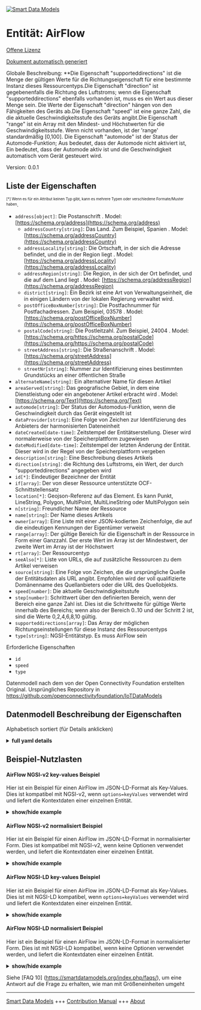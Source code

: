 <!-- 10-Header -->    
[![Smart Data Models](https://smartdatamodels.org/wp-content/uploads/2022/01/SmartDataModels_logo.png "Logo")](https://smartdatamodels.org)    
Entität: AirFlow    
================<!-- /10-Header -->    
<!-- 15-License -->    
[Offene Lizenz](https://github.com/smart-data-models//dataModel.OCF/blob/master/AirFlow/LICENSE.md)    
[Dokument automatisch generiert](https://docs.google.com/presentation/d/e/2PACX-1vTs-Ng5dIAwkg91oTTUdt8ua7woBXhPnwavZ0FxgR8BsAI_Ek3C5q97Nd94HS8KhP-r_quD4H0fgyt3/pub?start=false&loop=false&delayms=3000#slide=id.gb715ace035_0_60)    
<!-- /15-License -->    
<!-- 20-Description -->    
Globale Beschreibung: **Die Eigenschaft "supporteddirections" ist die Menge der gültigen Werte für die Richtungseigenschaft für eine bestimmte Instanz dieses Ressourcentyps.Die Eigenschaft "direction" ist gegebenenfalls die Richtung des Luftstroms; wenn die Eigenschaft "supporteddirections" ebenfalls vorhanden ist, muss es ein Wert aus dieser Menge sein. Die Werte der Eigenschaft "direction" hängen von den Fähigkeiten des Geräts ab.Die Eigenschaft "speed" ist eine ganze Zahl, die die aktuelle Geschwindigkeitsstufe des Geräts angibt.Die Eigenschaft "range" ist ein Array mit den Mindest- und Höchstwerten für die Geschwindigkeitsstufe. Wenn nicht vorhanden, ist der 'range' standardmäßig [0,100]. Die Eigenschaft "automode" ist der Status der Automode-Funktion; Aus bedeutet, dass der Automode nicht aktiviert ist, Ein bedeutet, dass der Automode aktiv ist und die Geschwindigkeit automatisch vom Gerät gesteuert wird.    
Version: 0.0.1    
<!-- /20-Description -->    
<!-- 30-PropertiesList -->    
## Liste der Eigenschaften    
<sup><sub>[*] Wenn es für ein Attribut keinen Typ gibt, kann es mehrere Typen oder verschiedene Formate/Muster haben</sub></sup>.    
- `address[object]`: Die Postanschrift  . Model: [https://schema.org/address](https://schema.org/address)	- `addressCountry[string]`: Das Land. Zum Beispiel, Spanien  . Model: [https://schema.org/addressCountry](https://schema.org/addressCountry)    
	- `addressLocality[string]`: Die Ortschaft, in der sich die Adresse befindet, und die in der Region liegt  . Model: [https://schema.org/addressLocality](https://schema.org/addressLocality)    
	- `addressRegion[string]`: Die Region, in der sich der Ort befindet, und die auf dem Land liegt  . Model: [https://schema.org/addressRegion](https://schema.org/addressRegion)    
	- `district[string]`: Ein Bezirk ist eine Art von Verwaltungseinheit, die in einigen Ländern von der lokalen Regierung verwaltet wird.      
	- `postOfficeBoxNumber[string]`: Die Postfachnummer für Postfachadressen. Zum Beispiel, 03578  . Model: [https://schema.org/postOfficeBoxNumber](https://schema.org/postOfficeBoxNumber)    
	- `postalCode[string]`: Die Postleitzahl. Zum Beispiel, 24004  . Model: [https://schema.org/https://schema.org/postalCode](https://schema.org/https://schema.org/postalCode)    
	- `streetAddress[string]`: Die Straßenanschrift  . Model: [https://schema.org/streetAddress](https://schema.org/streetAddress)    
	- `streetNr[string]`: Nummer zur Identifizierung eines bestimmten Grundstücks an einer öffentlichen Straße      
- `alternateName[string]`: Ein alternativer Name für diesen Artikel  - `areaServed[string]`: Das geografische Gebiet, in dem eine Dienstleistung oder ein angebotener Artikel erbracht wird  . Model: [https://schema.org/Text](https://schema.org/Text)- `automode[string]`: Der Status der Automodus-Funktion, wenn die Geschwindigkeit durch das Gerät eingestellt ist  - `dataProvider[string]`: Eine Folge von Zeichen zur Identifizierung des Anbieters der harmonisierten Dateneinheit  - `dateCreated[date-time]`: Zeitstempel der Entitätserstellung. Dieser wird normalerweise von der Speicherplattform zugewiesen  - `dateModified[date-time]`: Zeitstempel der letzten Änderung der Entität. Dieser wird in der Regel von der Speicherplattform vergeben  - `description[string]`: Eine Beschreibung dieses Artikels  - `direction[string]`: die Richtung des Luftstroms, ein Wert, der durch "supporteddirections" angegeben wird  - `id[*]`: Eindeutiger Bezeichner der Entität  - `if[array]`: Der von dieser Ressource unterstützte OCF-Schnittstellensatz  - `location[*]`: Geojson-Referenz auf das Element. Es kann Punkt, LineString, Polygon, MultiPoint, MultiLineString oder MultiPolygon sein  - `n[string]`: Freundlicher Name der Ressource  - `name[string]`: Der Name dieses Artikels  - `owner[array]`: Eine Liste mit einer JSON-kodierten Zeichenfolge, die auf die eindeutigen Kennungen der Eigentümer verweist  - `range[array]`: Der gültige Bereich für die Eigenschaft in der Ressource in Form einer Ganzzahl. Der erste Wert im Array ist der Mindestwert, der zweite Wert im Array ist der Höchstwert  - `rt[array]`: Der Ressourcentyp  - `seeAlso[*]`: Liste von URLs, die auf zusätzliche Ressourcen zu dem Artikel verweisen  - `source[string]`: Eine Folge von Zeichen, die die ursprüngliche Quelle der Entitätsdaten als URL angibt. Empfohlen wird der voll qualifizierte Domänenname des Quellanbieters oder die URL des Quellobjekts.  - `speed[number]`: Die aktuelle Geschwindigkeitsstufe  - `step[number]`: Schrittwert über den definierten Bereich, wenn der Bereich eine ganze Zahl ist.  Dies ist die Schrittweite für gültige Werte innerhalb des Bereichs; wenn also der Bereich 0..10 und der Schritt 2 ist, sind die Werte 0,2,4,6,8,10 gültig.  - `supporteddirections[array]`: Das Array der möglichen Richtungseinstellungen für diese Instanz des Ressourcentyps  - `type[string]`: NGSI-Entitätstyp. Es muss AirFlow sein  <!-- /30-PropertiesList -->    
<!-- 35-RequiredProperties -->    
Erforderliche Eigenschaften    
- `id`  - `speed`  - `type`  <!-- /35-RequiredProperties -->    
<!-- 40-RequiredProperties -->    
Datenmodell nach dem von der Open Connectivity Foundation erstellten Original. Ursprüngliches Repository in https://github.com/openconnectivityfoundation/IoTDataModels    
<!-- /40-RequiredProperties -->    
<!-- 50-DataModelHeader -->    
## Datenmodell Beschreibung der Eigenschaften    
Alphabetisch sortiert (für Details anklicken)    
<!-- /50-DataModelHeader -->    
<!-- 60-ModelYaml -->    
<details><summary><strong>full yaml details</strong></summary>      
```yaml    
AirFlow:      
  description: 'This Resource describes Properties associated with air flow.The Property ''supporteddirections'' is the set of valid values for the direction property for a particular instance of this Resource Type.The Property ''direction'' is the directionality of the air flow if applicable, if Property ''supporteddirections'' is also present it must be a value from that set. The values of Property ''direction'' are dependent on the capabilities of the unit.The Property ''speed'' is an integer representing the current speed level for the unit.The Property ''range'' is an array of the min,max values for the speed level. If not present the ''range'' defaults to [0,100]. Property ''automode'' is the status of the automode feature; Off means automode is not enabled, On means automode is active and the speed is automatically controlled by the Device.'      
  properties:      
    address:      
      description: The mailing address      
      properties:      
        addressCountry:      
          description: 'The country. For example, Spain'      
          type: string      
          x-ngsi:      
            model: https://schema.org/addressCountry      
            type: Property      
        addressLocality:      
          description: 'The locality in which the street address is, and which is in the region'      
          type: string      
          x-ngsi:      
            model: https://schema.org/addressLocality      
            type: Property      
        addressRegion:      
          description: 'The region in which the locality is, and which is in the country'      
          type: string      
          x-ngsi:      
            model: https://schema.org/addressRegion      
            type: Property      
        district:      
          description: 'A district is a type of administrative division that, in some countries, is managed by the local government'      
          type: string      
          x-ngsi:      
            type: Property      
        postOfficeBoxNumber:      
          description: 'The post office box number for PO box addresses. For example, 03578'      
          type: string      
          x-ngsi:      
            model: https://schema.org/postOfficeBoxNumber      
            type: Property      
        postalCode:      
          description: 'The postal code. For example, 24004'      
          type: string      
          x-ngsi:      
            model: https://schema.org/https://schema.org/postalCode      
            type: Property      
        streetAddress:      
          description: The street address      
          type: string      
          x-ngsi:      
            model: https://schema.org/streetAddress      
            type: Property      
        streetNr:      
          description: Number identifying a specific property on a public street      
          type: string      
          x-ngsi:      
            type: Property      
      type: object      
      x-ngsi:      
        model: https://schema.org/address      
        type: Property      
    alternateName:      
      description: An alternative name for this item      
      type: string      
      x-ngsi:      
        type: Property      
    areaServed:      
      description: The geographic area where a service or offered item is provided      
      type: string      
      x-ngsi:      
        model: https://schema.org/Text      
        type: Property      
    automode:      
      description: 'The status of the automode feature, if on speed is set by the Device'      
      enum:      
        - On      
        - Off      
      type: string      
      x-ngsi:      
        type: Property      
    dataProvider:      
      description: A sequence of characters identifying the provider of the harmonised data entity      
      type: string      
      x-ngsi:      
        type: Property      
    dateCreated:      
      description: Entity creation timestamp. This will usually be allocated by the storage platform      
      format: date-time      
      type: string      
      x-ngsi:      
        type: Property      
    dateModified:      
      description: Timestamp of the last modification of the entity. This will usually be allocated by the storage platform      
      format: date-time      
      type: string      
      x-ngsi:      
        type: Property      
    description:      
      description: A description of this item      
      type: string      
      x-ngsi:      
        type: Property      
    direction:      
      description: 'The directionality of the air flow, a value indicated by ''supporteddirections'''      
      type: string      
      x-ngsi:      
        type: Property      
    id:      
      anyOf:      
        - description: Identifier format of any NGSI entity      
          maxLength: 256      
          minLength: 1      
          pattern: ^[\w\-\.\{\}\$\+\*\[\]`|~^@!,:\\]+$      
          type: string      
          x-ngsi:      
            type: Property      
        - description: Identifier format of any NGSI entity      
          format: uri      
          type: string      
          x-ngsi:      
            type: Property      
      description: Unique identifier of the entity      
      x-ngsi:      
        type: Property      
    if:      
      description: The OCF Interface set supported by this Resource      
      items:      
        enum:      
          - oic.if.a      
          - oic.if.baseline      
        type: string      
      minItems: 2      
      readOnly: true      
      type: array      
      uniqueItems: true      
      x-ngsi:      
        type: Property      
    location:      
      description: 'Geojson reference to the item. It can be Point, LineString, Polygon, MultiPoint, MultiLineString or MultiPolygon'      
      oneOf:      
        - description: Geojson reference to the item. Point      
          properties:      
            bbox:      
              items:      
                type: number      
              minItems: 4      
              type: array      
            coordinates:      
              items:      
                type: number      
              minItems: 2      
              type: array      
            type:      
              enum:      
                - Point      
              type: string      
          required:      
            - type      
            - coordinates      
          title: GeoJSON Point      
          type: object      
          x-ngsi:      
            type: GeoProperty      
        - description: Geojson reference to the item. LineString      
          properties:      
            bbox:      
              items:      
                type: number      
              minItems: 4      
              type: array      
            coordinates:      
              items:      
                items:      
                  type: number      
                minItems: 2      
                type: array      
              minItems: 2      
              type: array      
            type:      
              enum:      
                - LineString      
              type: string      
          required:      
            - type      
            - coordinates      
          title: GeoJSON LineString      
          type: object      
          x-ngsi:      
            type: GeoProperty      
        - description: Geojson reference to the item. Polygon      
          properties:      
            bbox:      
              items:      
                type: number      
              minItems: 4      
              type: array      
            coordinates:      
              items:      
                items:      
                  items:      
                    type: number      
                  minItems: 2      
                  type: array      
                minItems: 4      
                type: array      
              type: array      
            type:      
              enum:      
                - Polygon      
              type: string      
          required:      
            - type      
            - coordinates      
          title: GeoJSON Polygon      
          type: object      
          x-ngsi:      
            type: GeoProperty      
        - description: Geojson reference to the item. MultiPoint      
          properties:      
            bbox:      
              items:      
                type: number      
              minItems: 4      
              type: array      
            coordinates:      
              items:      
                items:      
                  type: number      
                minItems: 2      
                type: array      
              type: array      
            type:      
              enum:      
                - MultiPoint      
              type: string      
          required:      
            - type      
            - coordinates      
          title: GeoJSON MultiPoint      
          type: object      
          x-ngsi:      
            type: GeoProperty      
        - description: Geojson reference to the item. MultiLineString      
          properties:      
            bbox:      
              items:      
                type: number      
              minItems: 4      
              type: array      
            coordinates:      
              items:      
                items:      
                  items:      
                    type: number      
                  minItems: 2      
                  type: array      
                minItems: 2      
                type: array      
              type: array      
            type:      
              enum:      
                - MultiLineString      
              type: string      
          required:      
            - type      
            - coordinates      
          title: GeoJSON MultiLineString      
          type: object      
          x-ngsi:      
            type: GeoProperty      
        - description: Geojson reference to the item. MultiLineString      
          properties:      
            bbox:      
              items:      
                type: number      
              minItems: 4      
              type: array      
            coordinates:      
              items:      
                items:      
                  items:      
                    items:      
                      type: number      
                    minItems: 2      
                    type: array      
                  minItems: 4      
                  type: array      
                type: array      
              type: array      
            type:      
              enum:      
                - MultiPolygon      
              type: string      
          required:      
            - type      
            - coordinates      
          title: GeoJSON MultiPolygon      
          type: object      
          x-ngsi:      
            type: GeoProperty      
      x-ngsi:      
        type: GeoProperty      
    n:      
      description: Friendly name of the Resource      
      maxLength: 64      
      readOnly: true      
      type: string      
      x-ngsi:      
        type: Property      
    name:      
      description: The name of this item      
      type: string      
      x-ngsi:      
        type: Property      
    owner:      
      description: A List containing a JSON encoded sequence of characters referencing the unique Ids of the owner(s)      
      items:      
        anyOf:      
          - description: Identifier format of any NGSI entity      
            maxLength: 256      
            minLength: 1      
            pattern: ^[\w\-\.\{\}\$\+\*\[\]`|~^@!,:\\]+$      
            type: string      
            x-ngsi:      
              type: Property      
          - description: Identifier format of any NGSI entity      
            format: uri      
            type: string      
            x-ngsi:      
              type: Property      
        description: Unique identifier of the entity      
        x-ngsi:      
          type: Property      
      type: array      
      x-ngsi:      
        type: Property      
    range:      
      description: 'The valid range for the Property in the Resource as an integer. The first value in the array is the minimum value, the second value in the array is the maximum value'      
      items:      
        type: integer      
      maxItems: 2      
      minItems: 2      
      readOnly: true      
      type: array      
      x-ngsi:      
        type: Property      
    rt:      
      description: The Resource Type      
      items:      
        enum:      
          - oic.r.airflow      
        maxLength: 64      
        type: string      
      minItems: 1      
      readOnly: true      
      type: array      
      uniqueItems: true      
      x-ngsi:      
        type: Property      
    seeAlso:      
      description: list of uri pointing to additional resources about the item      
      oneOf:      
        - items:      
            format: uri      
            type: string      
          minItems: 1      
          type: array      
        - format: uri      
          type: string      
      x-ngsi:      
        type: Property      
    source:      
      description: 'A sequence of characters giving the original source of the entity data as a URL. Recommended to be the fully qualified domain name of the source provider, or the URL to the source object'      
      type: string      
      x-ngsi:      
        type: Property      
    speed:      
      description: The current speed level      
      type: number      
      x-ngsi:      
        type: Property      
    step:      
      description: 'Step value across the defined range when the range is an integer.  This is the increment for valid values across the range; so if range is 0..10 and step is 2 then valid values are 0,2,4,6,8,10'      
      readOnly: true      
      type: number      
      x-ngsi:      
        type: Property      
    supporteddirections:      
      description: The array of possible direction settings for this instance of the Resource Type      
      items:      
        type: string      
      minItems: 1      
      readOnly: true      
      type: array      
      uniqueItems: true      
      x-ngsi:      
        type: Property      
    type:      
      description: NGSI entity type. It has to be AirFlow      
      enum:      
        - AirFlow      
      type: string      
      x-ngsi:      
        type: Property      
  required:      
    - speed      
    - id      
    - type      
  type: object      
  x-derived-from: https://raw.githubusercontent.com/openconnectivityfoundation/IoTDataModels/master/AirFlowResURI.swagger.json      
  x-disclaimer: 'Redistribution and use in source and binary forms, with or without modification, are permitted  provided that the license conditions are met. Copyleft (c) 2022 Contributors to Smart Data Models Program'      
  x-license-url: https://github.com/smart-data-models/dataModel.OCF/blob/master/AirFlow/LICENSE.md      
  x-model-schema: https://smart-data-models.github.io/dataModel.OCF/AirFlow/schema.json      
  x-model-tags: OCF      
  x-version: 0.0.1      
```    
</details>      
<!-- /60-ModelYaml -->    
<!-- 70-MiddleNotes -->    
<!-- /70-MiddleNotes -->    
<!-- 80-Examples -->    
## Beispiel-Nutzlasten    
#### AirFlow NGSI-v2 key-values Beispiel    
Hier ist ein Beispiel für einen AirFlow im JSON-LD-Format als Key-Values. Dies ist kompatibel mit NGSI-v2, wenn `options=keyValues` verwendet wird und liefert die Kontextdaten einer einzelnen Entität.    
<details><summary><strong>show/hide example</strong></summary>      
```json  
{  
  "id": "urn:ngsi-ld:AirFlow:id:QBYQ:46486922",  
  "dateCreated": "2001-07-15T01:59:58Z",  
  "dateModified": "1999-01-10T11:13:04Z",  
  "source": "Later body goal nor. Ci",  
  "name": "Particular investment once team. Back finish water participant shake.",  
  "alternateName": "Itself key approach space defense development attack quite. Write offer tough. Every must particularly page would professor many.",  
  "description": "Challenge good live even sense black. Play site stand economy herself happen.",  
  "dataProvider": "Difference perform describe forward participant great. Less certain moment everyone college.",  
  "owner": [  
    "urn:ngsi-ld:AirFlow:items:SRPE:15875448",  
    "urn:ngsi-ld:AirFlow:items:JHQL:37977670"  
  ],  
  "seeAlso": [  
    "urn:ngsi-ld:AirFlow:items:XFSX:59784474"  
  ],  
  "location": {  
    "type": "Point",  
    "coordinates": [  
      65.785205,  
      -176.72728  
    ]  
  },  
  "address": {  
    "streetAddress": "Teacher after shoulder president state center. Hand happy unit catch charge team. Financial certain exactly current sou",  
    "addressLocality": "Section think part easy argue about com",  
    "addressRegion": "Free face your government field. Herself camera career alone. Any yard next spring everybody hope figure.",  
    "addressCountry": "Manage field d",  
    "postalCode": "Far fill experience maybe. Democratic power free colle",  
    "postOfficeBoxNumber": "Play into understand population. Area huge oil should.",  
    "streetNr": "Try their real man term side interesting. Eat according reason similar summer production force.",  
    "district": "Event big toward age nature million. Newspaper plan truth seat. Three left natural continue."  
  },  
  "areaServed": "Around claim western write window produce sit. Debate century e",  
  "rt": [  
    "oic.r.airflow"  
  ],  
  "speed": 864,  
  "direction": "American whole magazine truth stop whose. On traditional measure example sense peace. Would mouth relate own chair.",  
  "automode": "On",  
  "supporteddirections": [  
    "Line beyond its particularly tree whom. Kind miss artist truth trouble behavior style."  
  ],  
  "n": "Partner stock four. Region as true develop sound centr",  
  "range": [  
    864,  
    864  
  ],  
  "step": 864,  
  "if": [  
    "oic.if.baseline",  
    "oic.if.a"  
  ],  
  "type": "AirFlow"  
}  
```  
</details>    
#### AirFlow NGSI-v2 normalisiert Beispiel    
Hier ist ein Beispiel für einen AirFlow im JSON-LD-Format in normalisierter Form. Dies ist kompatibel mit NGSI-v2, wenn keine Optionen verwendet werden, und liefert die Kontextdaten einer einzelnen Entität.    
<details><summary><strong>show/hide example</strong></summary>      
```json  
{  
  "id": "urn:ngsi-ld:AirFlow:id:QBYQ:46486922",  
  "dateCreated": {  
    "type": "DateTime",  
    "value": "2001-07-15T01:59:58Z"  
  },  
  "dateModified": {  
    "type": "DateTime",  
    "value": "1999-01-10T11:13:04Z"  
  },  
  "source": {  
    "type": "Text",  
    "value": "Later body goal nor. Ci"  
  },  
  "name": {  
    "type": "Text",  
    "value": "Particular investment once team. Back finish water participant shake."  
  },  
  "alternateName": {  
    "type": "Text",  
    "value": "Itself key approach space defense development attack quite. Write offer tough. Every must particularly page would professor many."  
  },  
  "description": {  
    "type": "Text",  
    "value": "Challenge good live even sense black. Play site stand economy herself happen."  
  },  
  "dataProvider": {  
    "type": "Text",  
    "value": "Difference perform describe forward participant great. Less certain moment everyone college."  
  },  
  "owner": {  
    "type": "StructuredValue",  
    "value": [  
      "urn:ngsi-ld:AirFlow:items:SRPE:15875448",  
      "urn:ngsi-ld:AirFlow:items:JHQL:37977670"  
    ]  
  },  
  "seeAlso": {  
    "type": "StructuredValue",  
    "value": [  
      "urn:ngsi-ld:AirFlow:items:XFSX:59784474"  
    ]  
  },  
  "location": {  
    "type": "geo:json",  
    "value": {  
      "type": "Point",  
      "coordinates": [  
        65.785205,  
        -176.72728  
      ]  
    }  
  },  
  "address": {  
    "type": "StructuredValue",  
    "value": {  
      "streetAddress": "Teacher after shoulder president state center. Hand happy unit catch charge team. Financial certain exactly current sou",  
      "addressLocality": "Section think part easy argue about com",  
      "addressRegion": "Free face your government field. Herself camera career alone. Any yard next spring everybody hope figure.",  
      "addressCountry": "Manage field d",  
      "postalCode": "Far fill experience maybe. Democratic power free colle",  
      "postOfficeBoxNumber": "Play into understand population. Area huge oil should.",  
      "streetNr": "Try their real man term side interesting. Eat according reason similar summer production force.",  
      "district": "Event big toward age nature million. Newspaper plan truth seat. Three left natural continue."  
    }  
  },  
  "areaServed": {  
    "type": "Text",  
    "value": "Around claim western write window produce sit. Debate century e"  
  },  
  "rt": {  
    "type": "StructuredValue",  
    "value": [  
      "oic.r.airflow"  
    ]  
  },  
  "speed": {  
    "type": "Number",  
    "value": 864  
  },  
  "direction": {  
    "type": "Text",  
    "value": "American whole magazine truth stop whose. On traditional measure example sense peace. Would mouth relate own chair."  
  },  
  "automode": {  
    "type": "Text",  
    "value": "On"  
  },  
  "supporteddirections": {  
    "type": "StructuredValue",  
    "value": [  
      "Line beyond its particularly tree whom. Kind miss artist truth trouble behavior style."  
    ]  
  },  
  "n": {  
    "type": "Text",  
    "value": "Partner stock four. Region as true develop sound centr"  
  },  
  "range": {  
    "type": "StructuredValue",  
    "value": [  
      864,  
      864  
    ]  
  },  
  "step": {  
    "type": "Number",  
    "value": 864  
  },  
  "if": {  
    "type": "StructuredValue",  
    "value": [  
      "oic.if.baseline",  
      "oic.if.a"  
    ]  
  },  
  "type": "AirFlow"  
}  
```  
</details>    
#### AirFlow NGSI-LD key-values Beispiel    
Hier ist ein Beispiel für einen AirFlow im JSON-LD-Format als Key-Values. Dies ist mit NGSI-LD kompatibel, wenn `options=keyValues` verwendet wird und liefert die Kontextdaten einer einzelnen Entität.    
<details><summary><strong>show/hide example</strong></summary>      
```json  
{  
  "id": "urn:ngsi-ld:AirFlow:id:QBYQ:46486922",  
  "dateCreated": "2001-07-15T01:59:58Z",  
  "dateModified": "1999-01-10T11:13:04Z",  
  "source": "Later body goal nor. Ci",  
  "name": "Particular investment once team. Back finish water participant shake.",  
  "alternateName": "Itself key approach space defense development attack quite. Write offer tough. Every must particularly page would professor many.",  
  "description": "Challenge good live even sense black. Play site stand economy herself happen.",  
  "dataProvider": "Difference perform describe forward participant great. Less certain moment everyone college.",  
  "owner": [  
    "urn:ngsi-ld:AirFlow:items:SRPE:15875448",  
    "urn:ngsi-ld:AirFlow:items:JHQL:37977670"  
  ],  
  "seeAlso": [  
    "urn:ngsi-ld:AirFlow:items:XFSX:59784474"  
  ],  
  "location": {  
    "type": "Point",  
    "coordinates": [  
      65.785205,  
      -176.72728  
    ]  
  },  
  "address": {  
    "streetAddress": "Teacher after shoulder president state center. Hand happy unit catch charge team. Financial certain exactly current sou",  
    "addressLocality": "Section think part easy argue about com",  
    "addressRegion": "Free face your government field. Herself camera career alone. Any yard next spring everybody hope figure.",  
    "addressCountry": "Manage field d",  
    "postalCode": "Far fill experience maybe. Democratic power free colle",  
    "postOfficeBoxNumber": "Play into understand population. Area huge oil should.",  
    "streetNr": "Try their real man term side interesting. Eat according reason similar summer production force.",  
    "district": "Event big toward age nature million. Newspaper plan truth seat. Three left natural continue."  
  },  
  "areaServed": "Around claim western write window produce sit. Debate century e",  
  "rt": [  
    "oic.r.airflow"  
  ],  
  "speed": 864,  
  "direction": "American whole magazine truth stop whose. On traditional measure example sense peace. Would mouth relate own chair.",  
  "automode": "On",  
  "supporteddirections": [  
    "Line beyond its particularly tree whom. Kind miss artist truth trouble behavior style."  
  ],  
  "n": "Partner stock four. Region as true develop sound centr",  
  "range": [  
    864,  
    864  
  ],  
  "step": 864,  
  "if": [  
    "oic.if.baseline",  
    "oic.if.a"  
  ],  
  "type": "AirFlow",  
  "@context": [  
    "https://smartdatamodels.org/context.jsonld"  
  ]  
}  
```  
</details>    
#### AirFlow NGSI-LD normalisiert Beispiel    
Hier ist ein Beispiel für einen AirFlow im JSON-LD-Format in normalisierter Form. Dies ist mit NGSI-LD kompatibel, wenn keine Optionen verwendet werden, und liefert die Kontextdaten einer einzelnen Entität.    
<details><summary><strong>show/hide example</strong></summary>      
```json  
{  
    "id": "urn:ngsi-ld:AirFlow:id:QBYQ:46486922",  
    "dateCreated": {  
        "type": "Property",  
        "value": {  
            "@type": "DateTime",  
            "@value": "2001-07-15T01:59:58Z"  
        }  
    },  
    "dateModified": {  
        "type": "Property",  
        "value": {  
            "@type": "DateTime",  
            "@value": "1999-01-10T11:13:04Z"  
        }  
    },  
    "source": {  
        "type": "Property",  
        "value": "Later body goal nor. Ci"  
    },  
    "name": {  
        "type": "Property",  
        "value": "Particular investment once team. Back finish water participant shake."  
    },  
    "alternateName": {  
        "type": "Property",  
        "value": "Itself key approach space defense development attack quite. Write offer tough. Every must particularly page would professor many."  
    },  
    "description": {  
        "type": "Property",  
        "value": "Challenge good live even sense black. Play site stand economy herself happen."  
    },  
    "dataProvider": {  
        "type": "Property",  
        "value": "Difference perform describe forward participant great. Less certain moment everyone college."  
    },  
    "owner": {  
        "type": "Property",  
        "value": [  
            "urn:ngsi-ld:AirFlow:items:SRPE:15875448",  
            "urn:ngsi-ld:AirFlow:items:JHQL:37977670"  
        ]  
    },  
    "seeAlso": {  
        "type": "Property",  
        "value": [  
            "urn:ngsi-ld:AirFlow:items:XFSX:59784474"  
        ]  
    },  
    "location": {  
        "type": "GeoProperty",  
        "value": {  
            "type": "Point",  
            "coordinates": [  
                65.785205,  
                -176.72728  
            ]  
        }  
    },  
    "address": {  
        "type": "Property",  
        "value": {  
            "streetAddress": "Teacher after shoulder president state center. Hand happy unit catch charge team. Financial certain exactly current sou",  
            "addressLocality": "Section think part easy argue about com",  
            "addressRegion": "Free face your government field. Herself camera career alone. Any yard next spring everybody hope figure.",  
            "addressCountry": "Manage field d",  
            "postalCode": "Far fill experience maybe. Democratic power free colle",  
            "postOfficeBoxNumber": "Play into understand population. Area huge oil should.",  
            "streetNr": "Try their real man term side interesting. Eat according reason similar summer production force.",  
            "district": "Event big toward age nature million. Newspaper plan truth seat. Three left natural continue."  
        }  
    },  
    "areaServed": {  
        "type": "Property",  
        "value": "Around claim western write window produce sit. Debate century e"  
    },  
    "rt": {  
        "type": "Property",  
        "value": [  
            "oic.r.airflow"  
        ]  
    },  
    "speed": {  
        "type": "Property",  
        "value": 864  
    },  
    "direction": {  
        "type": "Property",  
        "value": "American whole magazine truth stop whose. On traditional measure example sense peace. Would mouth relate own chair."  
    },  
    "automode": {  
        "type": "Property",  
        "value": "On"  
    },  
    "supporteddirections": {  
        "type": "Property",  
        "value": [  
            "Line beyond its particularly tree whom. Kind miss artist truth trouble behavior style."  
        ]  
    },  
    "n": {  
        "type": "Property",  
        "value": "Partner stock four. Region as true develop sound centr"  
    },  
    "range": {  
        "type": "Property",  
        "value": [  
            864,  
            864  
        ]  
    },  
    "step": {  
        "type": "Property",  
        "value": 864  
    },  
    "if": {  
        "type": "Property",  
        "value": [  
            "oic.if.baseline",  
            "oic.if.a"  
        ]  
    },  
    "type": "AirFlow",  
    "@context": [  
        "https://smartdatamodels.org/context.jsonld"  
    ]  
}  
```  
</details><!-- /80-Examples -->    
<!-- 90-FooterNotes -->    
<!-- /90-FooterNotes -->    
<!-- 95-Units -->    
Siehe [FAQ 10] (https://smartdatamodels.org/index.php/faqs/), um eine Antwort auf die Frage zu erhalten, wie man mit Größeneinheiten umgeht    
<!-- /95-Units -->    
<!-- 97-LastFooter -->    
---    
[Smart Data Models](https://smartdatamodels.org) +++ [Contribution Manual](https://bit.ly/contribution_manual) +++ [About](https://bit.ly/Introduction_SDM)<!-- /97-LastFooter -->    
